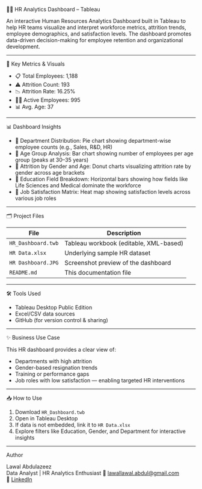 🧑‍💼 HR Analytics Dashboard – Tableau

An interactive Human Resources Analytics Dashboard built in Tableau to help HR teams visualize and interpret workforce metrics, attrition trends, employee demographics, and satisfaction levels. The dashboard promotes data-driven decision-making for employee retention and organizational development.

---

 📌 Key Metrics & Visuals

- 📋 Total Employees: 1,188  
- ⚠️ Attrition Count: 193  
- 📉 Attrition Rate: 16.25%  
- 👨‍💼 Active Employees: 995  
- 📊 Avg. Age: 37  

---

 📊 Dashboard Insights

- 🔹 Department Distribution: Pie chart showing department-wise employee counts (e.g., Sales, R&D, HR)
- 🔹 Age Group Analysis: Bar chart showing number of employees per age group (peaks at 30–35 years)
- 🔹 Attrition by Gender and Age: Donut charts visualizing attrition rate by gender across age brackets
- 🔹 Education Field Breakdown: Horizontal bars showing how fields like Life Sciences and Medical dominate the workforce
- 🔹 Job Satisfaction Matrix: Heat map showing satisfaction levels across various job roles

---

 🗂️ Project Files

| File | Description |
|------|-------------|
| `HR_Dashboard.twb` | Tableau workbook (editable, XML-based) |
| `HR Data.xlsx` | Underlying sample HR dataset |
| `HR Dashboard.JPG` | Screenshot preview of the dashboard |
| `README.md` | This documentation file |

---


 🛠 Tools Used

- Tableau Desktop Public Edition
- Excel/CSV data sources
- GitHub (for version control & sharing)

---

 ✨ Business Use Case

This HR dashboard provides a clear view of:
- Departments with high attrition
- Gender-based resignation trends
- Training or performance gaps
- Job roles with low satisfaction — enabling targeted HR interventions

---

 📥 How to Use

1. Download `HR_Dashboard.twb`
2. Open in Tableau Desktop
3. If data is not embedded, link it to `HR Data.xlsx`
4. Explore filters like Education, Gender, and Department for interactive insights

---

 Author

Lawal Abdulazeez  
Data Analyst | HR Analytics Enthusiast
📧 lawallawal.abdul@gmail.com  
🔗 [LinkedIn](https://www.linkedin.com/in/lawalabdulazeez)


